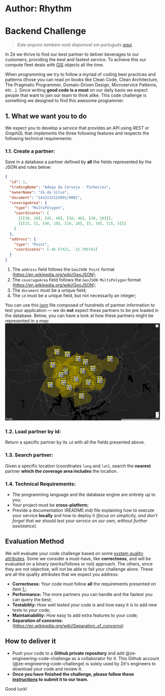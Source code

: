 # Author: Rhythm
# Backend Challenge
> *Este arquivo também está disponível em português [aqui](backend_pt.md).*

In Zé we thrive to find our best partner to deliver beverages to our customers, providing the best and fastest service.
To achieve this our compute fleet deals with [GIS](https://en.wikipedia.org/wiki/Geographic_information_system) objects all the time.

When programming we try to follow a myriad of coding best practices and patterns (those you can read on books like Clean Code, Clean Architecture, The Pragmatic Programmer, Domain-Driven Design, Microservice Patterns, etc...). 
Since writing **good code is a must** on our daily basis we expect people that want to join our team to think alike. This code challenge is something we designed to find this awesome programmer.

## 1. What we want you to do

We expect you to develop a service that provides an API using _REST_ or _GraphQL_ that implements the three following features and respects the following technical requirements:

### 1.1. Create a partner:
Save in a database a partner defined by **all** the fields represented by the JSON and rules below:
```json
{
  "id": 1, 
  "tradingName": "Adega da Cerveja - Pinheiros",
  "ownerName": "Zé da Silva",
  "document": "1432132123891/0001",
  "coverageArea": { 
    "type": "MultiPolygon", 
    "coordinates": [
      [[[30, 20], [45, 40], [10, 40], [30, 20]]], 
      [[[15, 5], [40, 10], [10, 20], [5, 10], [15, 5]]]
    ]
  },
  "address": { 
    "type": "Point",
    "coordinates": [-46.57421, -21.785741]
  }
}
```

1. The `address` field follows the `GeoJSON Point` format (https://en.wikipedia.org/wiki/GeoJSON);
2. The `coverageArea` field follows the `GeoJSON MultiPolygon` format (https://en.wikipedia.org/wiki/GeoJSON);
3. The `document` must be a unique field;
4. The `id` must be a unique field, but not necessarily an integer;

You can use this [json](files/pdvs.json) file composed of hundreds of partner information to test your application — we do **not** expect these partners to be pre loaded in the database.
Below, you can have a look at how these partners might be represented in a map:
![Partners in map](files/images/pdvs.png)

### 1.2. Load partner by id:
Return a specific partner by its `id` with all the fields presented above.

### 1.3. Search partner:
Given a specific location (coordinates `long` and `lat`), search the **nearest** partner **which the coverage area includes** the location.

### 1.4. Technical Requirements:
* The programming language and the database engine are entirely up to you;
* Your project must be **cross-platform**;
* Provide a documentation (README.md) file explaining how to execute your service **locally** and how to deploy it (*focus on simplicity, and don't forget that we should test your service on our own, without further assistance*).

## Evaluation Method

We will evaluate your code challenge based on some [system quality attributes](https://en.wikipedia.org/wiki/List_of_system_quality_attributes).
Some we consider a must-have, like **correctness**, and will be evaluated on a binary (works/follows or not) approach.
The others, since they are not objective, will not be able to fail your challenge alone.
These are all the quality attributes that we expect you address:
- **Correctness:** Your code must follow **all** the requirements presented on item [1.](#1-what-we-want-you-to-do);
- **Performance:** The more partners you can handle and the fastest you can query the best;
- **Testability:** How well tested your code is and how easy it is to add new tests to your code;
- **Maintainability:** How easy to add extra features to your code;
- **Separation of concerns:** (https://en.wikipedia.org/wiki/Separation_of_concerns)

## How to deliver it

- Push your code to a **Github private repository** and add @ze-engineering-code-challenge as a collaborator for it.
  This Github account (@ze-engineering-code-challenge) is solely used by Zé's engineers to download your code and review it.
- **Once you have finished the challenge, please follow these [instructions](https://github.com/ZXVentures/ze-code-challenges#how-to-deliver) to submit it to our team.**

Good luck!
